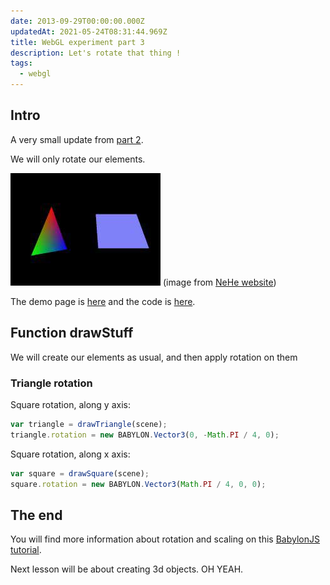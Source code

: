 ```yaml
---
date: 2013-09-29T00:00:00.000Z
updatedAt: 2021-05-24T08:31:44.969Z
title: WebGL experiment part 3
description: Let's rotate that thing !
tags:
  - webgl
---
```


## Intro

A very small update from [part 2](/en/webgl-experiment-part-2-adding-colour/).

We will only rotate our elements.

![Polygons and rotation](../../../public/assets/contentful/13NtKTSTFmYKBT7e7S8d8I/063438d478931698e7f32747518a4339/lesson04.jpg)
(image from [NeHe website](http://nehe.gamedev.net/tutorial/lessons_01__05/22004/))

The demo page is [here](https://dev.ehret.me/webgl-experiments/experiment03.html) and the code is [here](https://github.com/SiegfriedEhret/webgl-experiments).

## Function drawStuff

We will create our elements as usual, and then apply rotation on them

### Triangle rotation

Square rotation, along y axis:

```javascript
var triangle = drawTriangle(scene);
triangle.rotation = new BABYLON.Vector3(0, -Math.PI / 4, 0);
```

Square rotation, along x axis:

```javascript
var square = drawSquare(scene);
square.rotation = new BABYLON.Vector3(Math.PI / 4, 0, 0);
```

## The end

You will find more information about rotation and scaling on this [BabylonJS tutorial](https://github.com/BabylonJS/Babylon.js/wiki/03-Rotation-&-Scaling).

Next lesson will be about creating 3d objects. OH YEAH.

